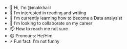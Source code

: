 - 👋 Hi, I’m @makkhalil
- 👀 I’m interested in reading and writing
- 🌱 I’m currently learning how to become a Data analysist
- 💞️ I’m looking to collaborate on my career
- 📫 How to reach me not sure
- 😄 Pronouns: He/Him
- ⚡ Fun fact: I'm not funny

<!---
makkhalil/makkhalil is a ✨ special ✨ repository because its `README.md` (this file) appears on your GitHub profile.
You can click the Preview link to take a look at your changes.
--->
